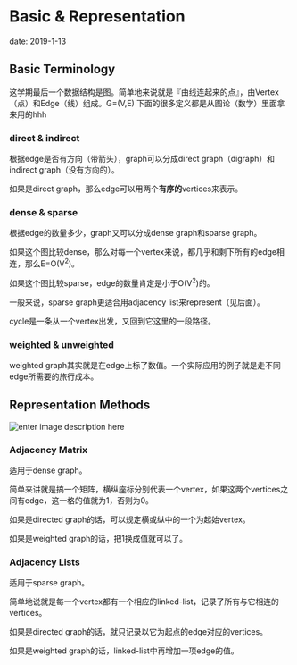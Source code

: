 # Basic & Representation

date: 2019-1-13

## Basic Terminology
这学期最后一个数据结构是图。简单地来说就是『由线连起来的点』，由Vertex（点）和Edge（线）组成。G=(V,E)
下面的很多定义都是从图论（数学）里面拿来用的hhh

### direct & indirect
根据edge是否有方向（带箭头），graph可以分成direct graph（digraph）和indirect graph（没有方向的）。

如果是direct graph，那么edge可以用两个**有序的**vertices来表示。

### dense & sparse
根据edge的数量多少，graph又可以分成dense graph和sparse graph。

如果这个图比较dense，那么对每一个vertex来说，都几乎和剩下所有的edge相连，那么E=O(V<sup>2</sup>)。

如果这个图比较sparse，edge的数量肯定是小于O(V<sup>2</sup>)的。

一般来说，sparse graph更适合用adjacency list来represent（见后面）。

cycle是一条从一个vertex出发，又回到它这里的一段路径。

### weighted & unweighted
weighted graph其实就是在edge上标了数值。一个实际应用的例子就是走不同edge所需要的旅行成本。


## Representation Methods
![enter image description here](https://i.loli.net/2019/01/14/5c3b845879e26.png)

### Adjacency Matrix
适用于dense graph。

简单来讲就是搞一个矩阵，横纵座标分别代表一个vertex，如果这两个vertices之间有edge，这一格的值就为1，否则为0。

如果是directed graph的话，可以规定横或纵中的一个为起始vertex。

如果是weighted graph的话，把1换成值就可以了。

### Adjacency Lists
适用于sparse graph。

简单地说就是每一个vertex都有一个相应的linked-list，记录了所有与它相连的vertices。

如果是directed graph的话，就只记录以它为起点的edge对应的vertices。

如果是weighted graph的话，linked-list中再增加一项edge的值。